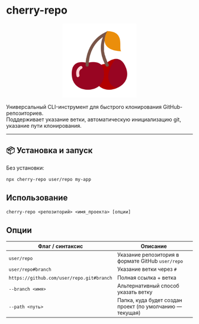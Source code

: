 # cherry-repo

<p align="center">
  <img src="https://raw.githubusercontent.com/dk-0x3/cherry-repo/main/assets/logo.svg" width="200" alt="create-repo logo">
</p>

Универсальный CLI-инструмент для быстрого клонирования GitHub-репозиториев.  
Поддерживает указание ветки, автоматическую инициализацию git, указание пути клонирования.

---

## 📦 Установка и запуск

Без установки:
```bash
npx cherry-repo user/repo my-app
```

## Использование
```
cherry-repo <репозиторий> <имя_проекта> [опции]
```

## Опции
| Флаг / синтаксис                          | Описание                                                 |
| ----------------------------------------- | -------------------------------------------------------- |
| `user/repo`                               | Указание репозитория в формате GitHub `user/repo`        |
| `user/repo#branch`                        | Указание ветки через `#`                                 |
| `https://github.com/user/repo.git#branch` | Полная ссылка + ветка                                    |
| `--branch <имя>`                          | Альтернативный способ указать ветку                      |
| `--path <путь>`                           | Папка, куда будет создан проект (по умолчанию — текущая) |

